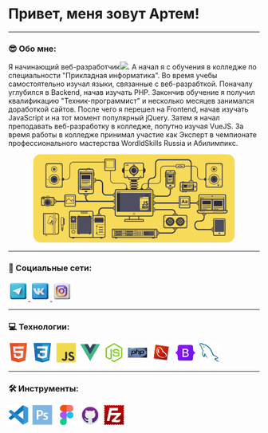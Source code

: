 # Привет, меня зовут Артем!

---

### :sunglasses: Обо мне:
Я начинающий веб-разработчик<img src="https://media.giphy.com/media/WUlplcMpOCEmTGBtBW/giphy.gif" width="30px">. А начал я с обучения в колледже по специальности "Прикладная информатика".
Во время учебы самостоятельно изучал языки, связанные с веб-разрабткой. Поначалу углубился в Backend, начав изучать PHP. Закончив обучение я получил квалификацию "Техник-программист" и несколько месяцев занимался доработкой сайтов. После чего я перешел на Frontend, начав изучать JavaScript и на тот момент популярный jQuery.
Затем я начал преподавать веб-разработку в колледже, попутно изучая VueJS.
За время работы в колледже принимал участие как Эксперт в чемпионате профессионального мастерства WordldSkills Russia и Абилимпикс.

<p align="center">
 <img style="border-radius: 15px" width="80%" src="./images/JS.gif" alt="JS"/>
</p>

---

### 🤝 Социальные сети:

<div>
    <a href="https://t.me/DizLyric" target="_blank">
      <img src="./images/icons/social/telegram.png" width="40" height="40" title="Telegram" alt="Telegram" />
    </a>
    <a href="https://vk.com/DizLyric" target="_blank">
      <img src="./images/icons/social/vk.png" width="40" height="40" title="VK" alt="VK.com" />
    </a>
    <a href="https://instagram.com/DizLyric" target="_blank">
      <img src="./images/icons/social/instagram.png" width="40" height="40" title="Instagram" alt="Instagram" />
    </a>
  </div>

---

### 💻 Технологии:
<div>
  <img src="./images/icons/technologies/html5.svg" title="HTML5" alt="HTML5" width="40" height="40"/>&nbsp
  <img src="./images/icons/technologies/css3.svg" title="CSS3" alt="CSS3" width="40" height="40"/>&nbsp
  <img src="./images/icons/technologies/javascript.svg" title="JavaScript" alt="JavaScript" width="40" height="40"/>&nbsp
  <img src="./images/icons/technologies/vuejs.svg" title="VueJS" alt="VueJS" width="40" height="40"/>&nbsp
  <img src="./images/icons/technologies/nodejs.svg" title="NodeJS" alt="NodeJS" width="40" height="40"/>&nbsp
  <img src="./images/icons/technologies/php.svg" title="PHP" alt="PHP" width="40" height="40"/>&nbsp
  <img src="./images/icons/technologies/redbeanphp.png" title="RedBeanPHP" alt="RedBeanPHP" width="40" height="40"/>&nbsp
  <img src="./images/icons/technologies/bootstrap.svg" title="Bootstrap" alt="Bootstrap" width="40" height="40"/>&nbsp
  <img src="./images/icons/technologies/mysql.svg" title="MySQL" alt="MySQL" width="40" height="40"/>&nbsp
</div>

---

### 🛠 Инструменты:
<div>
  <img src="./images/icons/tools/vscode.svg" title="VS Code" alt="VSCode" width="40" height="40"/>&nbsp
  <img src="./images/icons/tools/photoshop.svg" title="Photoshop" alt="Photoshop" width="40" height="40"/>&nbsp
  <img src="./images/icons/tools/figma.svg" title="Figma" alt="Figma" width="40" height="40"/>&nbsp
  <img src="./images/icons/tools/github.svg" title="GitHub" alt="GitHub" width="40" height="40"/>&nbsp
  <img src="./images/icons/tools/filezilla.svg" title="FileZilla" alt="FileZilla" width="40" height="40"/>&nbsp
</div>

